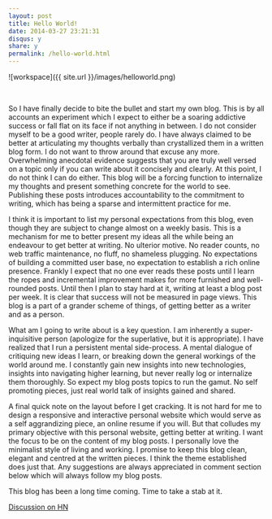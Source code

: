 ```yaml
---
layout: post
title: Hello World!
date: 2014-03-27 23:21:31
disqus: y
share: y
permalink: /hello-world.html
---
```



![workspace]({{ site.url }}/images/helloworld.png)

<br>

So I have finally decide to bite the bullet and start my own blog. This is by all accounts an experiment which I expect to either be a soaring addictive success or fall flat on its face if not anything in between. I do not consider myself to be a good writer, people rarely do. I have always claimed to be better at articulating my thoughts verbally than crystallized them in a written blog form. I do not want to throw around that excuse any more. Overwhelming anecdotal evidence suggests that you are truly well versed on a topic only if you can write about it concisely and clearly. At this point, I do not think I can do either. This blog will be a forcing function to internalize my thoughts and present something concrete for the world to see. Publishing these posts introduces accountability to the commitment to writing, which has being a sparse and intermittent practice for me.

I think it is important to list my personal expectations from this blog, even though they are subject to change almost on a weekly basis. This is a mechanism for me to better present my ideas all the while being an endeavour to get better at writing. No ulterior motive. No reader counts, no web traffic maintenance, no fluff, no shameless plugging. No expectations of building a committed user base, no expectation to establish a rich online presence. Frankly I expect that no one ever reads these posts until I learn the ropes and incremental improvement makes for more furnished and well-rounded posts. Until then I plan to stay hard at it, writing at least a blog post per week. It is clear that success will not be measured in page views. This blog is a part of a grander scheme of things, of getting better as a writer and as a person. 

What am I going to write about is a key question. I am inherently a super-inquisitive person (apologize for the superlative, but it is appropriate). I have realized that I run a persistent mental side-process. A mental dialogue of critiquing new ideas I learn, or breaking down the general workings of the world around me. I constantly gain new insights into new technologies, insights into navigating higher learning, but never really log or internalize them thoroughly. So expect my blog posts topics to run the gamut. No self promoting pieces, just real world talk of insights gained and shared. 

A final quick note on the layout before I get cracking. It is not hard for me to design a responsive and interactive personal website which would serve as a self aggrandizing piece, an online resume if you will. But that colludes my primary objective with this personal website, getting better at writing. I want the focus to be on the content of my blog posts. I personally love the minimalist style of living and working. I promise to keep this blog clean, elegant and centred at the written pieces. I think the theme established does just that. Any suggestions are always appreciated in comment section below which will always follow my blog posts. 

This blog has been a long time coming. Time to take a stab at it.

[Discussion on HN](https://news.ycombinator.com/item?id=7488571)